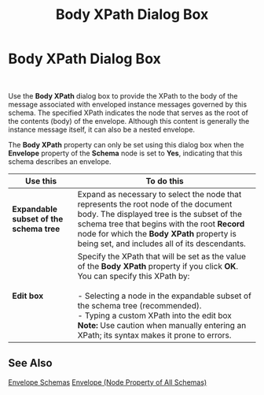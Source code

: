 ﻿---
title: Body XPath Dialog Box
TOCTitle: Body XPath Dialog Box
ms:assetid: 13cfe362-46d7-47c0-ae4f-6d068ffd4859
ms:mtpsurl: https://msdn.microsoft.com/en-us/library/Aa547627(v=BTS.80)
ms:contentKeyID: 51526391
ms.date: 08/30/2017
mtps_version: v=BTS.80
f1_keywords:
- bts10.editor.body.xpath
---

# Body XPath Dialog Box

 

Use the **Body XPath** dialog box to provide the XPath to the body of the message associated with enveloped instance messages governed by this schema. The specified XPath indicates the node that serves as the root of the contents (body) of the envelope. Although this content is generally the instance message itself, it can also be a nested envelope.

The **Body XPath** property can only be set using this dialog box when the **Envelope** property of the **Schema** node is set to **Yes**, indicating that this schema describes an envelope.

<table>
<thead>
<tr class="header">
<th>Use this</th>
<th>To do this</th>
</tr>
</thead>
<tbody>
<tr class="odd">
<td><strong>Expandable subset of the schema tree</strong></td>
<td>Expand as necessary to select the node that represents the root node of the document body. The displayed tree is the subset of the schema tree that begins with the root <strong>Record</strong> node for which the <strong>Body XPath</strong> property is being set, and includes all of its descendants.</td>
</tr>
<tr class="even">
<td><strong>Edit box</strong></td>
<td>Specify the XPath that will be set as the value of the <strong>Body XPath</strong> property if you click <strong>OK</strong>. You can specify this XPath by:<br />
<br />
- Selecting a node in the expandable subset of the schema tree (recommended).<br />
- Typing a custom XPath into the edit box <strong>Note:</strong> Use caution when manually entering an XPath; its syntax makes it prone to errors.</td>
</tr>
</tbody>
</table>


## See Also

[Envelope Schemas](https://msdn.microsoft.com/library/aa578090\(v=bts.80\))  
[Envelope (Node Property of All Schemas)](envelope-node-property-of-all-schemas.md)

